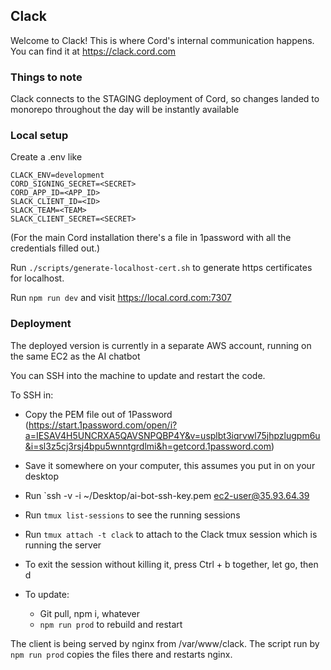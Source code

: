 ## Clack

Welcome to Clack!  This is where Cord's internal communication happens.  You 
can find it at https://clack.cord.com

### Things to note
Clack connects to the STAGING deployment of Cord, so changes landed to monorepo 
throughout the day will be instantly available

### Local setup

Create a .env like

```
CLACK_ENV=development
CORD_SIGNING_SECRET=<SECRET>
CORD_APP_ID=<APP_ID>
SLACK_CLIENT_ID=<ID>
SLACK_TEAM=<TEAM>
SLACK_CLIENT_SECRET=<SECRET>
```

(For the main Cord installation there's a file in 1password with all the credentials filled out.)

Run `./scripts/generate-localhost-cert.sh` to generate https certificates for localhost.

Run `npm run dev` and visit https://local.cord.com:7307

### Deployment

The deployed version is currently in a separate AWS account, running on the same EC2 as the AI chatbot

You can SSH into the machine to update and restart the code.  

To SSH in:
- Copy the PEM file out of 1Password
  (https://start.1password.com/open/i?a=IESAV4H5UNCRXA5QAVSNPQBP4Y&v=usplbt3iqrvwl75jhpzlugpm6u&i=sl3z5cj3rsj4bpu5wnntgrdlmi&h=getcord.1password.com)
- Save it somewhere on your computer, this assumes you put in on your desktop
- Run `ssh -v -i ~/Desktop/ai-bot-ssh-key.pem ec2-user@35.93.64.39
- Run `tmux list-sessions` to see the running sessions 
- Run `tmux attach -t clack` to attach to the Clack tmux session which is running the server
- To exit the session without killing it, press Ctrl + b together, let go, then d

- To update:
  - Git pull, npm i, whatever
  - `npm run prod` to rebuild and restart

The client is being served by nginx from /var/www/clack.  The script run by `npm run prod`
copies the files there and restarts nginx.
